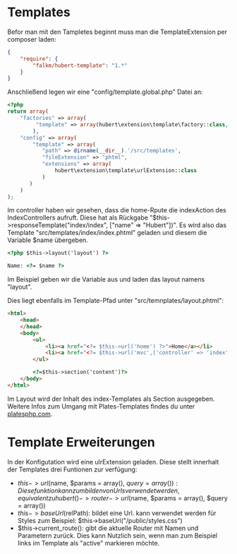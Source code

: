 # Templates

Befor man mit den Tampletes beginnt muss man die TemplateExtension per composer laden:
```json
{
    "require": {
        "falkm/hubert-template": "1.*"
    }
}
```


Anschließend legen wir eine "config/template.global.php" Datei an:
```php
<?php
return array(
    "factories" => array(
         "template" => array(hubert\extension\template\factory::class, 'get')
        ), 
    "config" => array(
        "template" => array(
           "path" => dirname(__dir__).'/src/templates',
           "fileExtension" => "phtml",
           "extensions" => array(
               hubert\extension\template\urlExtension::class
           )
       )
    )
);
```

Im controller haben wir gesehen, dass die home-Rpute die indexAction des IndexControllers aufruft.
Diese hat als Rückgabe "$this->responseTemplate("index/index", ["name" => "Hubert"])".
Es wird also das Template "src/templates/index/index.phtml" geladen und diesem die Variable $name übergeben.

```html
<?php $this->layout('layout') ?>

Name: <?= $name ?>

```

Im Beispiel geben wir die Variable aus und laden das layout namens "layout".

Dies liegt ebenfalls im Template-Pfad unter "src/temnplates/layout.phtml":
```html
<html>
    <head>
    </head>
    <body>
        <ul>
            <li><a href="<?= $this->url('home') ?>">Home</a></li>
            <li><a href="<?= $this->url('mvc',['controller' => 'index', 'action' => 'redirect']) ?>">Redirect Home</a></li>
        </ul>

        <?=$this->section('content')?>
    </body>
</html>
```

Im Layout wird der Inhalt des index-Templates als Section ausgegeben.
Weitere Infos zum Umgang mit Plates-Templates findes du unter [platesphp.com](http://platesphp.com).

# Template Erweiterungen

In der Konfigutation wird eine ulrExtension geladen. Diese stellt innerhalt der Templates drei Funtionen zur verfügung:
- $this->url($name, $params = array(), $query = array()): Diese funktion kann zum bilden von Urls verwendet werden, equivalent zu hubert()->router->url($name, $params = array(), $query = array())
- $this->baseUrl($relPath): bildet eine Url. kann verwendet werden für Styles zum Beispiel: $this->baseUrl("/public/styles.css")
- $this->current_route(): gibt die aktuelle Router mit Namen und Parametern zurück. Dies kann Nutzlich sein, wenn man zum Beispiel links im Template als "active" markieren möchte.